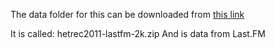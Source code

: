 The data folder for this can be downloaded from [this link](https://grouplens.org/datasets/hetrec-2011/)

It is called:
hetrec2011-lastfm-2k.zip
And is data from Last.FM